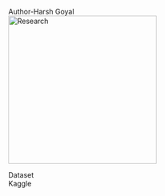 Author-Harsh Goyal
<br>
<img width="296" alt="Research" src="https://github.com/Harshgoyal2003/Sentiment-Analysis-of-IMDB-Movie-Reviews/assets/92380371/d5585981-6325-45df-8aff-3d49c9b52cd2">

Dataset
<br>
Kaggle
